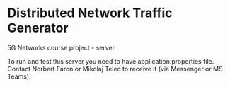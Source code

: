 # Distributed Network Traffic Generator 
5G Networks course project - server

To run and test this server you need to have application.properties file.
Contact Norbert Faron or Mikołaj Telec to receive it (via Messenger or MS Teams).
